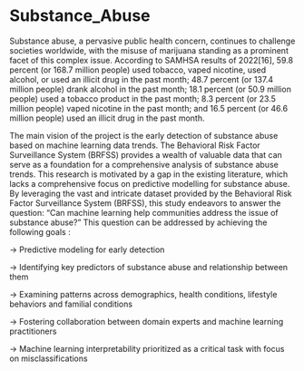 # Substance_Abuse

Substance abuse, a pervasive public health concern, continues to challenge societies worldwide, with the misuse of marijuana standing as a prominent facet of this complex issue. According to SAMHSA results of 2022[16], 59.8 percent (or 168.7 million people) used tobacco, vaped nicotine, used alcohol, or used an illicit drug in the past month; 48.7 percent (or 137.4 million people) drank alcohol in the past month; 18.1 percent (or 50.9 million people) used a tobacco product in the past month; 8.3 percent (or 23.5 million people) vaped nicotine in the past month; and 16.5 percent (or 46.6 million people) used an illicit drug in the past month.

The main vision of the project is the early detection of substance abuse based on machine learning data trends. The Behavioral Risk Factor Surveillance System (BRFSS) provides a wealth of valuable data that can serve as a foundation for a comprehensive analysis of substance abuse trends. This research is motivated by a gap in the existing literature, which lacks a comprehensive focus on predictive modelling for substance abuse. By leveraging the vast and intricate dataset provided by the Behavioral Risk Factor Surveillance System (BRFSS), this study endeavors to answer the question: “Can machine learning help communities address the issue of substance abuse?” This question can be addressed by achieving the following goals : 

-> Predictive modeling for early detection

-> Identifying key predictors of substance abuse and relationship between them

-> Examining patterns across demographics, health conditions, lifestyle behaviors and familial conditions

-> Fostering collaboration between domain experts and machine learning practitioners

-> Machine learning interpretability prioritized as a critical task with focus on misclassifications
